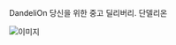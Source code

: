 DandeliOn 
당신을 위한 중고 딜리버리. 단델리온

![이미지](https://user-images.githubusercontent.com/68531844/106722650-8ed68000-6649-11eb-92e0-814ce935dd99.PNG)
